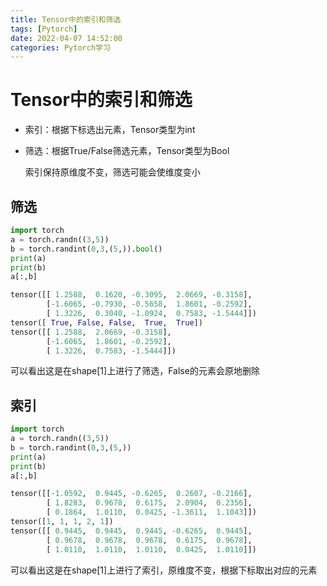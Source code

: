 ```yaml
---
title: Tensor中的索引和筛选
tags: [Pytorch]
date: 2022-04-07 14:52:00
categories: Pytorch学习
---
```


# Tensor中的索引和筛选

- 索引：根据下标选出元素，Tensor类型为int

- 筛选：根据True/False筛选元素，Tensor类型为Bool

  索引保持原维度不变，筛选可能会使维度变小

## 筛选

```python
import torch
a = torch.randn((3,5))
b = torch.randint(0,3,(5,)).bool()
print(a)
print(b)
a[:,b]
```

```python
tensor([[ 1.2588,  0.1620, -0.3095,  2.0669, -0.3158],
        [-1.6065, -0.7930, -0.5658,  1.8601, -0.2592],
        [ 1.3226,  0.3040, -1.0924,  0.7583, -1.5444]])
tensor([ True, False, False,  True,  True])
tensor([[ 1.2588,  2.0669, -0.3158],
        [-1.6065,  1.8601, -0.2592],
        [ 1.3226,  0.7583, -1.5444]])
```

可以看出这是在shape[1]上进行了筛选，False的元素会原地删除

## 索引

```python
import torch
a = torch.randn((3,5))
b = torch.randint(0,3,(5,))
print(a)
print(b)
a[:,b]
```

```python
tensor([[-1.0592,  0.9445, -0.6265,  0.2607, -0.2166],
        [ 1.8283,  0.9678,  0.6175,  2.0904,  0.2356],
        [ 0.1864,  1.0110,  0.0425, -1.3611,  1.1043]])
tensor([1, 1, 1, 2, 1])
tensor([[ 0.9445,  0.9445,  0.9445, -0.6265,  0.9445],
        [ 0.9678,  0.9678,  0.9678,  0.6175,  0.9678],
        [ 1.0110,  1.0110,  1.0110,  0.0425,  1.0110]])
```

可以看出这是在shape[1]上进行了索引，原维度不变，根据下标取出对应的元素	

